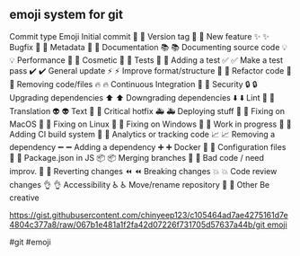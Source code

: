 ## emoji system for git

Commit type	Emoji
Initial commit	🎉 :tada:
Version tag	🔖 :bookmark:
New feature	✨ :sparkles:
Bugfix	🐛 :bug:
Metadata	📇 :card_index:
Documentation	📚 :books:
Documenting source code	💡 :bulb:
Performance	🐎 :racehorse:
Cosmetic	💄 :lipstick:
Tests	🚨 :rotating_light:
Adding a test	✅ :white_check_mark:
Make a test pass	✔️ :heavy_check_mark:
General update	⚡ :zap:
Improve format/structure	🎨 :art:
Refactor code	🔨 :hammer:
Removing code/files	🔥 :fire:
Continuous Integration	💚 :green_heart:
Security	🔒 :lock:
Upgrading dependencies	⬆️ :arrow_up:
Downgrading dependencies	⬇️ :arrow_down:
Lint	👕 :shirt:
Translation	👽 :alien:
Text	📝 :pencil:
Critical hotfix	🚑 :ambulance:
Deploying stuff	🚀 :rocket:
Fixing on MacOS	🍎 :apple:
Fixing on Linux	🐧 :penguin:
Fixing on Windows	🏁 :checkered_flag:
Work in progress	🚧 :construction:
Adding CI build system	👷 :construction_worker:
Analytics or tracking code	📈 :chart_with_upwards_trend:
Removing a dependency	➖ :heavy_minus_sign:
Adding a dependency	➕ :heavy_plus_sign:
Docker	🐳 :whale:
Configuration files	🔧 :wrench:
Package.json in JS	📦 :package:
Merging branches	🔀 :twisted_rightwards_arrows:
Bad code / need improv.	💩 :hankey:
Reverting changes	⏪ :rewind:
Breaking changes	💥 :boom:
Code review changes	👌 :ok_hand:
Accessibility	♿ :wheelchair:
Move/rename repository	🚚 :truck:
Other	Be creative

[https://gist.githubusercontent.com/chinyeep123/c105464ad7ae4275161d7e4804c377a8/raw/067b1e481a1f2fa42d07226f731705d57637a44b/git emoji](https://gist.githubusercontent.com/chinyeep123/c105464ad7ae4275161d7e4804c377a8/raw/067b1e481a1f2fa42d07226f731705d57637a44b/git%20emoji)

#git #emoji
